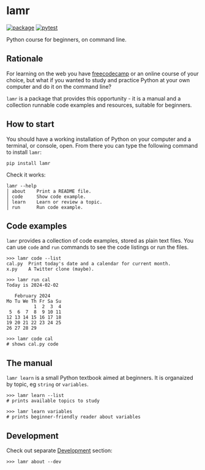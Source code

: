 # lamr

[![package](https://img.shields.io/pypi/v/lamr)](https://pypi.org/project/lamr/)
[![pytest](https://github.com/epogrebnyak/bootcamp/actions/workflows/python-package.yml/badge.svg)](https://github.com/epogrebnyak/bootcamp/actions/workflows/python-package.yml)

Python course for beginners, on command line.

## Rationale

For learning on the web you have [freecodecamp](https://www.freecodecamp.org/)
or an online course of your choice,
but what if you wanted to study and practice Python at your own computer
and do it on the command line?

`lamr` is a package that provides this opportunity - it is a manual and
a collection runnable code examples and resources, suitable for beginners.

## How to start

You should have a working installation of Python on your computer and a terminal,
or console, open. From there you can type the following command to install `lamr`:

```console
pip install lamr
```

Check it works:

```console
lamr --help
│ about    Print a README file.
│ code     Show code example.
│ learn    Learn or review a topic.
│ run      Run code example.
```

## Code examples

`lamr` provides a collection of code examples, stored as plain text files.
You can use `code` and `run` commands to see the code listings or run the files.

```console
>>> lamr code --list
cal.py  Print today's date and a calendar for current month.
x.py    A Twitter clone (maybe).

>>> lamr run cal
Today is 2024-02-02

   February 2024
Mo Tu We Th Fr Sa Su
          1  2  3  4
 5  6  7  8  9 10 11
12 13 14 15 16 17 18
19 20 21 22 23 24 25
26 27 28 29

>>> lamr code cal
# shows cal.py code
```

## The manual

`lamr learn` is a small Python textbook aimed at beginners.
It is organaized by topic, eg `string` or `variables`.

```console
>>> lamr learn --list
# prints available topics to study

>>> lamr learn variables
# prints beginner-friendly reader about variables
```

## Development

Check out separate [Development](development.md) section:

```console
>>> lamr about --dev
```
